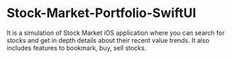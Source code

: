 # Stock-Market-Portfolio-SwiftUI
It is a simulation of Stock Market iOS application where you can search for stocks and get in depth details about their recent value trends. It also includes features to bookmark, buy, sell stocks.
